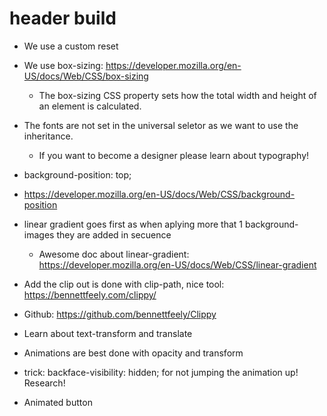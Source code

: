 # header build

- We use a custom reset
- We use box-sizing: https://developer.mozilla.org/en-US/docs/Web/CSS/box-sizing
  - The box-sizing CSS property sets how the total width and height of an element is calculated.
- The fonts are not set in the universal seletor as we want to use the inheritance.

  - If you want to become a designer please learn about typography!

- background-position: top;
- https://developer.mozilla.org/en-US/docs/Web/CSS/background-position
- linear gradient goes first as when aplying more that 1 background-images they are added in secuence

  - Awesome doc about linear-gradient: https://developer.mozilla.org/en-US/docs/Web/CSS/linear-gradient

- Add the clip out is done with clip-path, nice tool: https://bennettfeely.com/clippy/
- Github: https://github.com/bennettfeely/Clippy

- Learn about text-transform and translate

- Animations are best done with opacity and transform
- trick: backface-visibility: hidden; for not jumping the animation up! Research!

- Animated button
